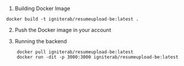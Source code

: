 1. Building Docker Image

```
docker build -t igniterab/resumeupload-be:latest .
```


2. Push the Docker image in your account

3. Running the backend

```
    docker pull igniterab/resumeupload-be:latest
    docker run -dit -p 3000:3000 igniterab/resumeupload-be:latest

```